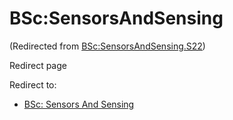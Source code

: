






BSc:SensorsAndSensing
=====================



(Redirected from [BSc:SensorsAndSensing.S22](/index.php?title=BSc:SensorsAndSensing.S22&redirect=no "BSc:SensorsAndSensing.S22"))  

Redirect page


Redirect to:

* [BSc: Sensors And Sensing](/index.php/BSc:_Sensors_And_Sensing "BSc: Sensors And Sensing")









